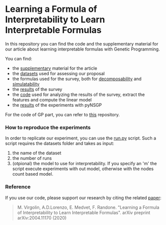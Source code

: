 # Learning a Formula of Interpretability to Learn Interpretable Formulas

In this repository you can find the code and the supplementary material for our article about learning interpretable 
formulas with Genetic Programming.

You can find:

* the [supplementary](supplementary.pdf) material for the article
* the [datasets](datasets/) used for assessing our proposal
* the formulas used for the survey, both for [decomposability](dec1000-copy) and [simulatability](sim1000-copy)
* the [results](results_335.csv) of the survey
* the [code](Analisi.ipynb) used for analyzing the results of the survey, extract the features and compute the linear model
* the [results](gp-results/) of the experiments with pyNSGP

For the code of GP part, you can refer to [this](https://github.com/marcovirgolin/pyNSGP) repository.

### How to reproduce the experiments

In order to replicate our experiment, you can use the [run.py](run.py) script.
Such a script requires the datasets folder and takes as input:

1. the name of the dataset
1. the number of runs
1. (otpional) the model to use for interpretability. If you specify an 'm' the script execute experiments with out model, otherwise with the nodes count based model.


### Reference

If you use our code, please support our research by citing the related [paper](https://arxiv.org/pdf/2004.11170.pdf):
> M. Virgolin, A.D.Lorenzo, E. Medvet, F. Randone. "Learning a Formula of Interpretability to Learn Interpretable Formulas".  arXiv preprint arXiv:2004.11170 (2020)
